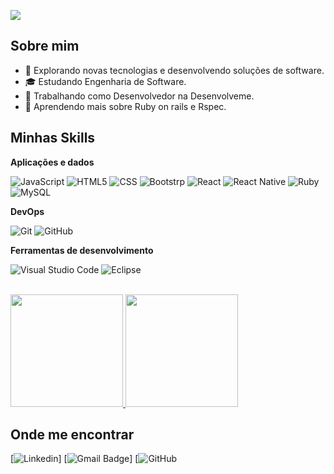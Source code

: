 ![](https://komarev.com/ghpvc/?username=iuricode&color=006bed)

## Sobre mim

- 🤔 Explorando novas tecnologias e desenvolvendo soluções de software.
- 🎓 Estudando Engenharia de Software.
- 💼 Trabalhando como Desenvolvedor na Desenvolveme.
- 🌱 Aprendendo mais sobre Ruby on rails e Rspec.

## Minhas Skills

**Aplicações e dados**

![JavaScript](https://img.shields.io/badge/-JavaScript-333333?style=flat&logo=javascript)
![HTML5](https://img.shields.io/badge/-HTML5-333333?style=flat&logo=HTML5)
![CSS](https://img.shields.io/badge/-CSS-333333?style=flat&logo=CSS3&logoColor=1572B6)
![Bootstrp](https://img.shields.io/badge/-Bootstrap-333333?style=flat&logo=Bootstrap)
![React](https://img.shields.io/badge/-React-333333?style=flat&logo=react)
![React Native](https://img.shields.io/badge/-React%20Native-333333?style=flat&logo=react)
![Ruby](https://img.shields.io/badge/-Ruby-333333?style=flat&logo=ruby)
![MySQL](https://img.shields.io/badge/-MySQL-333333?style=flat&logo=mysql)


**DevOps**

![Git](https://img.shields.io/badge/-Git-333333?style=flat&logo=git)
![GitHub](https://img.shields.io/badge/-GitHub-333333?style=flat&logo=github)


**Ferramentas de desenvolvimento**

![Visual Studio Code](https://img.shields.io/badge/-Visual%20Studio%20Code-333333?style=flat&logo=visual-studio-code&logoColor=007ACC)
![Eclipse](https://img.shields.io/badge/-Eclipse-333333?style=flat&logo=eclipse-ide&logoColor=2C2255)

<br/>

<a href="https://github.com/Joao-VictorCm" title="Perfil do Joao">
  <img height="180em" src="https://github-readme-stats.vercel.app/api?username=Joao-VictorCm&theme=dracula&show_icons=true" /> 
  <img height="180em" src="https://github-readme-stats.vercel.app/api/top-langs/?username=Joao-VictorCm&layout=compact&hide_border=true&theme=dracula&show" />
</a>

## Onde me encontrar

[![Linkedin](https://img.shields.io/badge/-Joao-blue?style=flat-square&logo=Linkedin&logoColor=white&link=www.linkedin.com/in/joao-victorcm-dev)]
[![Gmail Badge](https://img.shields.io/badge/-castilhosjoao16@gmail.com-006bed?style=flat-square&logo=Gmail&logoColor=white&link=mailto:castilhosjoao16@gmail.com)]
[![GitHub](https://img.shields.io/github/followers/Joao-VictorCm?label=follow&style=social)
